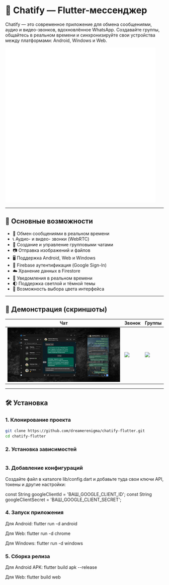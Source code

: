 # 📱 Chatify — Flutter-мессенджер

Chatify — это современное приложение для обмена сообщениями, аудио и видео-звонков, вдохновлённое WhatsApp. Создавайте группы, общайтесь в реальном времени и синхронизируйте свои устройства между платформами: Android, Windows и Web.

![Chatify Logo](/assets/logos/chatify-logo-light.png)

---

## 🚀 Основные возможности

- 💬 Обмен сообщениями в реальном времени
- 📞 Аудио- и видео- звонки (WebRTC)
- 👥 Создание и управление групповыми чатами
- 📷 Отправка изображений и файлов
- 🖥 Поддержка Android, Web и Windows
- 🔐 Firebase аутентификация (Google Sign-In)
- ☁️ Хранение данных в Firestore
- 🔔 Уведомления в реальном времени
- 🌓 Поддержка светлой и тёмной темы
- 🎨 Возможность выбора цвета интерфейса

---

## 🧪 Демонстрация (скриншоты)

| Чат                               | Звонок                            | Группы                              |
|-----------------------------------|-----------------------------------|-------------------------------------|
| ![](/assets/screenshots/chat.png) | ![](/assets/screenshots/call.png) | ![](/assets/screenshots/groups.png) |

---

## 🛠 Установка

### 1. Клонирование проекта

```bash
git clone https://github.com/dreamerenigma/chatify-flutter.git
cd chatify-flutter
```

### 2. Установка зависимостей

```flutter pub get
```

### 3. Добавление конфигураций
Создайте файл в каталоге lib/config.dart и добавьте туда свои ключи API, токены и другие настройки:

const String googleClientId = 'ВАШ_GOOGLE_CLIENT_ID';
const String googleClientSecret = 'ВАШ_GOOGLE_CLIENT_SECRET';

### 4. Запуск приложения

Для Android: flutter run -d android

Для Web: flutter run -d chrome

Для Windows: flutter run -d windows

### 5. Сборка релиза

Для Android APK: flutter build apk --release

Для Web: flutter build web
